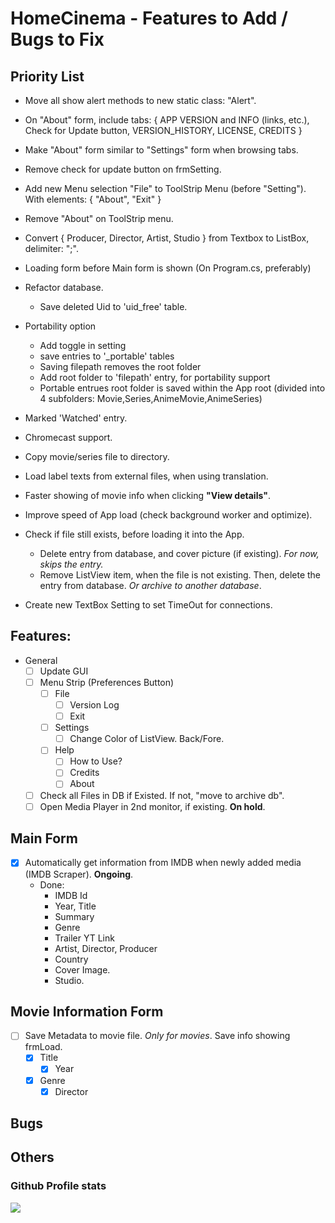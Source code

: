 # HomeCinema - Features to Add / Bugs to Fix

## Priority List
- Move all show alert methods to new static class: "Alert".
- On "About" form, include tabs: { APP VERSION and INFO (links, etc.), Check for Update button, VERSION_HISTORY, LICENSE, CREDITS }
- Make "About" form similar to "Settings" form when browsing tabs.
- Remove check for update button on frmSetting.
- Add new Menu selection "File" to ToolStrip Menu (before "Setting"). With elements: { "About", "Exit" }
- Remove "About" on ToolStrip menu.
- Convert { Producer, Director, Artist, Studio } from Textbox to ListBox, delimiter: ";".

- Loading form before Main form is shown (On Program.cs, preferably)
- Refactor database.
  - Save deleted Uid to 'uid_free' table.
- Portability option
  - Add toggle in setting
  - save entries to '_portable' tables
  - Saving filepath removes the root folder
  - Add root folder to 'filepath' entry, for portability support
  - Portable entrues root folder is saved within the App root (divided into 4 subfolders: Movie,Series,AnimeMovie,AnimeSeries)
- Marked 'Watched' entry.
- Chromecast support.
- Copy movie/series file to directory.
- Load label texts from external files, when using translation.
- Faster showing of movie info when clicking **"View details"**.
- Improve speed of App load (check background worker and optimize).
- Check if file still exists, before loading it into the App.
  - Delete entry from database, and cover picture (if existing). *For now, skips the entry.*
  - Remove ListView item, when the file is not existing. Then, delete the entry from database. *Or archive to another database*.
- Create new TextBox Setting to set TimeOut for connections.

## Features:
- General
  - [ ] Update GUI
  - [ ] Menu Strip (Preferences Button)
    - [ ] File
	  - [ ] Version Log
	  - [ ] Exit
	- [ ] Settings
	  - [ ] Change Color of ListView. Back/Fore.
	- [ ] Help
	  - [ ] How to Use?
	  - [ ] Credits
	  - [ ] About
  - [ ] Check all Files in DB if Existed. If not, "move to archive db".
  - [ ] Open Media Player in 2nd monitor, if existing. **On hold**.

## Main Form
  - [x] Automatically get information from IMDB when newly added media (IMDB Scraper). **Ongoing**.
    - Done:
      - IMDB Id
      - Year, Title
      - Summary
      - Genre
      - Trailer YT Link
      - Artist, Director, Producer
      - Country
      - Cover Image.
      - Studio.
	  
## Movie Information Form
  - [ ] Save Metadata to movie file. *Only for movies*. Save info showing frmLoad.
    - [x] Title
	  - [x] Year
  	- [x] Genre
	  - [x] Director

## Bugs

## Others

### Github Profile stats
<img src="https://github-readme-stats.vercel.app/api?username=JerloPH&&show_icons=true">
